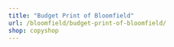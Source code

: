 ```yaml
---
title: "Budget Print of Bloomfield"
url: /bloomfield/budget-print-of-bloomfield/
shop: copyshop
---
```

